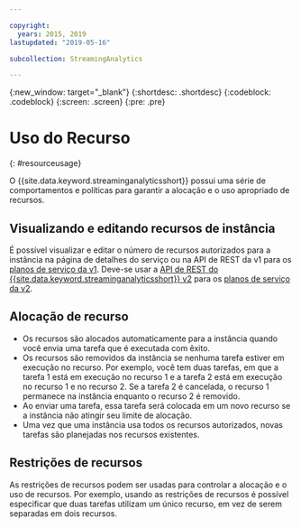 ```yaml
---

copyright:
  years: 2015, 2019
lastupdated: "2019-05-16"

subcollection: StreamingAnalytics

---
```


<!-- Attribute definitions -->
{:new_window: target="_blank"}
{:shortdesc: .shortdesc}
{:codeblock: .codeblock}
{:screen: .screen}
{:pre: .pre}


# Uso do Recurso
{: #resourceusage}

O {{site.data.keyword.streaminganalyticsshort}} possui uma série de comportamentos e políticas para garantir a alocação e o uso apropriado de recursos.

## Visualizando e editando recursos de instância
É possível visualizar e editar o número de recursos autorizados para a instância na página de detalhes do serviço ou na API de REST da v1 para os [planos de serviço da v1](/docs/services/StreamingAnalytics?topic=StreamingAnalytics-service_plans#service_plans). Deve-se usar a [API de REST do {{site.data.keyword.streaminganalyticsshort}} v2](https://{DomainName}/apidocs/streaming-analytics-v2#get-a-streaming-analytics-instance) para os [planos de serviço da v2](/docs/services/StreamingAnalytics?topic=StreamingAnalytics-service_plans#service_plans).

## Alocação de recurso
- Os recursos são alocados automaticamente para a instância quando você envia uma tarefa que é executada com êxito.
- Os recursos são removidos da instância se nenhuma tarefa estiver em execução no recurso. Por exemplo, você tem duas tarefas, em que a tarefa 1 está em execução no recurso 1 e a tarefa 2 está em execução no recurso 1 e no recurso 2. Se a tarefa 2 é cancelada, o recurso 1 permanece na instância enquanto o recurso 2 é removido.
- Ao enviar uma tarefa, essa tarefa será colocada em um novo recurso se a instância não atingir seu limite de alocação.
- Uma vez que uma instância usa todos os recursos autorizados, novas tarefas são planejadas nos recursos existentes.

## Restrições de recursos

As restrições de recursos podem ser usadas para controlar a alocação e o uso de recursos. Por exemplo, usando as restrições de recursos é possível especificar que duas tarefas utilizam um único recurso, em vez de serem separadas em dois recursos.
